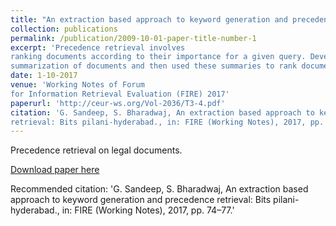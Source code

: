 ```yaml
---
title: "An extraction based approach to keyword generation and precedence retrieval"
collection: publications
permalink: /publication/2009-10-01-paper-title-number-1
excerpt: 'Precedence retrieval involves
ranking documents according to their importance for a given query. Developed an algorithm to perform keyword-based
summarization of documents and then used these summaries to rank documents.'
date: 1-10-2017
venue: 'Working Notes of Forum
for Information Retrieval Evaluation (FIRE) 2017'
paperurl: 'http://ceur-ws.org/Vol-2036/T3-4.pdf'
citation: 'G. Sandeep, S. Bharadwaj, An extraction based approach to keyword generation and precedence
retrieval: Bits pilani-hyderabad., in: FIRE (Working Notes), 2017, pp. 74–77.'
---
```

Precedence retrieval on legal documents.

[Download paper here](http://ceur-ws.org/Vol-2036/T3-4.pdf)

Recommended citation: 'G. Sandeep, S. Bharadwaj, An extraction based approach to keyword generation and precedence
retrieval: Bits pilani-hyderabad., in: FIRE (Working Notes), 2017, pp. 74–77.'
